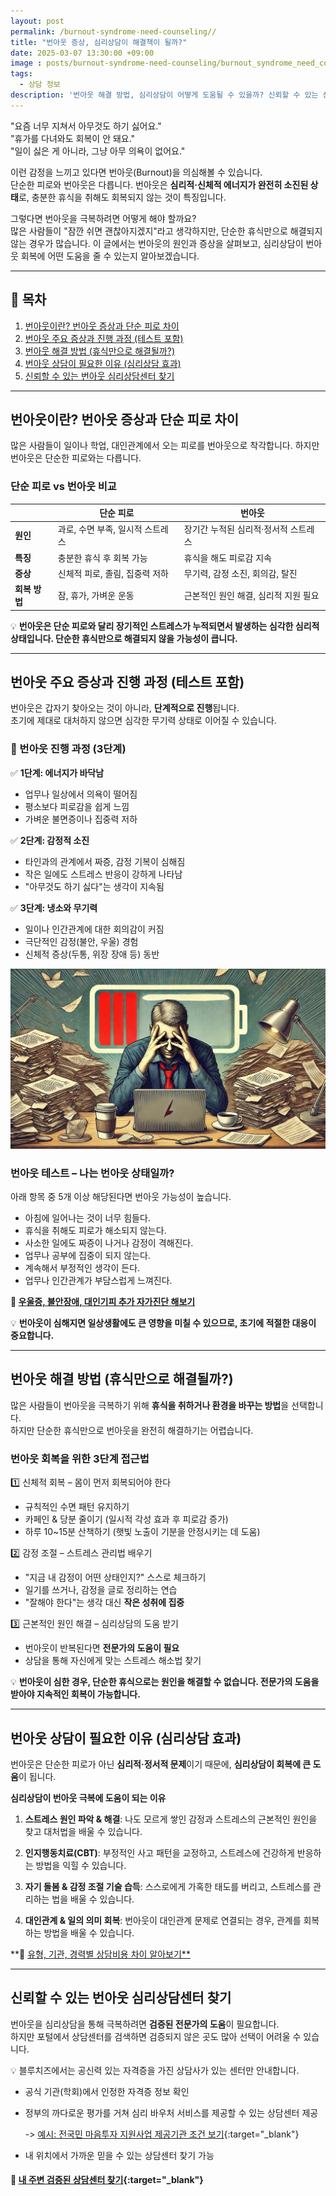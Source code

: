 ```yaml
---
layout: post
permalink: /burnout-syndrome-need-counseling//
title: "번아웃 증상, 심리상담이 해결책이 될까?"
date: 2025-03-07 13:30:00 +09:00
image : posts/burnout-syndrome-need-counseling/burnout_syndrome_need_counseling_thumb.png
tags:
  - 상담 정보
description: '번아웃 해결 방법, 심리상담이 어떻게 도움될 수 있을까? 신뢰할 수 있는 상담센터 찾는 법까지 안내합니다.'
---
```


"요즘 너무 지쳐서 아무것도 하기 싫어요."  
"휴가를 다녀와도 회복이 안 돼요."  
"일이 싫은 게 아니라, 그냥 아무 의욕이 없어요."

이런 감정을 느끼고 있다면 번아웃(Burnout)을 의심해볼 수 있습니다.  
단순한 피로와 번아웃은 다릅니다. 번아웃은 **심리적·신체적 에너지가 완전히 소진된 상태**로, 충분한 휴식을 취해도 회복되지 않는 것이 특징입니다.

그렇다면 번아웃을 극복하려면 어떻게 해야 할까요?  
많은 사람들이 "잠깐 쉬면 괜찮아지겠지"라고 생각하지만, 단순한 휴식만으로 해결되지 않는 경우가 많습니다. 이 글에서는 번아웃의 원인과 증상을 살펴보고, 심리상담이 번아웃 회복에 어떤 도움을 줄 수 있는지 알아보겠습니다.

---

## 📌 목차

1. [번아웃이란? 번아웃 증상과 단순 피로 차이](#%EB%B2%88%EC%95%84%EC%9B%83%EC%9D%B4%EB%9E%80-%EB%B2%88%EC%95%84%EC%9B%83-%EC%A6%9D%EC%83%81%EA%B3%BC-%EB%8B%A8%EC%88%9C-%ED%94%BC%EB%A1%9C-%EC%B0%A8%EC%9D%B4)
2. [번아웃 주요 증상과 진행 과정 (테스트 포함)](#%EB%B2%88%EC%95%84%EC%9B%83-%EC%A3%BC%EC%9A%94-%EC%A6%9D%EC%83%81%EA%B3%BC-%EC%A7%84%ED%96%89-%EA%B3%BC%EC%A0%95-%ED%85%8C%EC%8A%A4%ED%8A%B8-%ED%8F%AC%ED%95%A8)
3. [번아웃 해결 방법 (휴식만으로 해결될까?)](#%EB%B2%88%EC%95%84%EC%9B%83-%ED%95%B4%EA%B2%B0-%EB%B0%A9%EB%B2%95-%ED%9C%B4%EC%8B%9D%EB%A7%8C%EC%9C%BC%EB%A1%9C-%ED%95%B4%EA%B2%B0%EB%90%A0%EA%B9%8C)
4. [번아웃 상담이 필요한 이유 (심리상담 효과)](#%EB%B2%88%EC%95%84%EC%9B%83-%EC%83%81%EB%8B%B4%EC%9D%B4-%ED%95%84%EC%9A%94%ED%95%9C-%EC%9D%B4%EC%9C%A0-%EC%8B%AC%EB%A6%AC%EC%83%81%EB%8B%B4-%ED%9A%A8%EA%B3%BC)
5. [신뢰할 수 있는 번아웃 심리상담센터 찾기](#%EC%8B%A0%EB%A2%B0%ED%95%A0-%EC%88%98-%EC%9E%88%EB%8A%94-%EB%B2%88%EC%95%84%EC%9B%83-%EC%8B%AC%EB%A6%AC%EC%83%81%EB%8B%B4%EC%84%BC%ED%84%B0-%EC%B0%BE%EA%B8%B0)

---

## 번아웃이란? 번아웃 증상과 단순 피로 차이

많은 사람들이 일이나 학업, 대인관계에서 오는 피로를 번아웃으로 착각합니다. 하지만 번아웃은 단순한 피로와는 다릅니다.

### 단순 피로 vs 번아웃 비교

|           | **단순 피로**           | **번아웃**               |
| --------- | ------------------- | --------------------- |
| **원인**    | 과로, 수면 부족, 일시적 스트레스 | 장기간 누적된 심리적·정서적 스트레스  |
| **특징**    | 충분한 휴식 후 회복 가능      | 휴식을 해도 피로감 지속         |
| **증상**    | 신체적 피로, 졸림, 집중력 저하  | 무기력, 감정 소진, 회의감, 탈진   |
| **회복 방법** | 잠, 휴가, 가벼운 운동       | 근본적인 원인 해결, 심리적 지원 필요 |

💡 **번아웃은 단순 피로와 달리 장기적인 스트레스가 누적되면서 발생하는 심각한 심리적 상태입니다. 단순한 휴식만으로 해결되지 않을 가능성이 큽니다.**

---

## 번아웃 주요 증상과 진행 과정 (테스트 포함)

번아웃은 갑자기 찾아오는 것이 아니라, **단계적으로 진행**됩니다.  
초기에 제대로 대처하지 않으면 심각한 무기력 상태로 이어질 수 있습니다.

### 🚨 번아웃 진행 과정 (3단계)

✅ **1단계: 에너지가 바닥남**

- 업무나 일상에서 의욕이 떨어짐
- 평소보다 피로감을 쉽게 느낌
- 가벼운 불면증이나 집중력 저하

✅ **2단계: 감정적 소진**

- 타인과의 관계에서 짜증, 감정 기복이 심해짐
- 작은 일에도 스트레스 반응이 강하게 나타남
- "아무것도 하기 싫다"는 생각이 지속됨

✅ **3단계: 냉소와 무기력**

- 일이나 인간관계에 대한 회의감이 커짐
- 극단적인 감정(불안, 우울) 경험
- 신체적 증상(두통, 위장 장애 등) 동반

![나는 번아웃 상태일까?](/images/posts/burnout-syndrome-need-counseling/burnout_fatigue_work_stress.jpg)

### 번아웃 테스트 – 나는 번아웃 상태일까?

아래 항목 중 5개 이상 해당된다면 번아웃 가능성이 높습니다.

- 아침에 일어나는 것이 너무 힘들다.
- 휴식을 취해도 피로가 해소되지 않는다.
- 사소한 일에도 짜증이 나거나 감정이 격해진다.
- 업무나 공부에 집중이 되지 않는다.
- 계속해서 부정적인 생각이 든다.
- 업무나 인간관계가 부담스럽게 느껴진다.

**📌 [우울증, 불안장애, 대인기피 추가 자가진단 해보기](https://blog.bluecheese.kr/self-check-counseling-need/)**

💡 **번아웃이 심해지면 일상생활에도 큰 영향을 미칠 수 있으므로, 초기에 적절한 대응이 중요합니다.**

---

## 번아웃 해결 방법 (휴식만으로 해결될까?)

많은 사람들이 번아웃을 극복하기 위해 **휴식을 취하거나 환경을 바꾸는 방법**을 선택합니다.  
하지만 단순한 휴식만으로 번아웃을 완전히 해결하기는 어렵습니다.

### 번아웃 회복을 위한 3단계 접근법

1️⃣ 신체적 회복 – 몸이 먼저 회복되어야 한다

- 규칙적인 수면 패턴 유지하기
- 카페인 & 당분 줄이기 (일시적 각성 효과 후 피로감 증가)
- 하루 10~15분 산책하기 (햇빛 노출이 기분을 안정시키는 데 도움)

2️⃣ 감정 조절 – 스트레스 관리법 배우기

- "지금 내 감정이 어떤 상태인지?" 스스로 체크하기
- 일기를 쓰거나, 감정을 글로 정리하는 연습
- "잘해야 한다"는 생각 대신 **작은 성취에 집중**

3️⃣ 근본적인 원인 해결 – 심리상담의 도움 받기

- 번아웃이 반복된다면 **전문가의 도움이 필요**
- 상담을 통해 자신에게 맞는 스트레스 해소법 찾기

💡 **번아웃이 심한 경우, 단순한 휴식으로는 원인을 해결할 수 없습니다. 전문가의 도움을 받아야 지속적인 회복이 가능합니다.**

---

## 번아웃 상담이 필요한 이유 (심리상담 효과)

번아웃은 단순한 피로가 아닌 **심리적·정서적 문제**이기 때문에, **심리상담이 회복에 큰 도움**이 됩니다.

**심리상담이 번아웃 극복에 도움이 되는 이유**

1. **스트레스 원인 파악 & 해결**: 나도 모르게 쌓인 감정과 스트레스의 근본적인 원인을 찾고 대처법을 배울 수 있습니다.

2. **인지행동치료(CBT)**: 부정적인 사고 패턴을 교정하고, 스트레스에 건강하게 반응하는 방법을 익힐 수 있습니다.

3. **자기 돌봄 & 감정 조절 기술 습득**: 스스로에게 가혹한 태도를 버리고, 스트레스를 관리하는 법을 배울 수 있습니다.

4. **대인관계 & 일의 의미 회복**: 번아웃이 대인관계 문제로 연결되는 경우, 관계를 회복하는 방법을 배울 수 있습니다.

**📌 [유형, 기관, 경력별 상담비용 차이 알아보기**](https://blog.bluecheese.kr/counseling-cost-guide/)

---

## 신뢰할 수 있는 번아웃 심리상담센터 찾기

번아웃을 심리상담을 통해 극복하려면 **검증된 전문가의 도움**이 필요합니다.<br>
하지만 포털에서 상담센터를 검색하면 검증되지 않은 곳도 많아 선택이 어려울 수 있습니다.

💡 블루치즈에서는 공신력 있는 자격증을 가진 상담사가 있는 센터만 안내합니다.

- 공식 기관(학회)에서 인정한 자격증 정보 확인

- 정부의 까다로운 평가를 거쳐 심리 바우처 서비스를 제공할 수 있는 상담센터 제공
  
  -> [예시: 전국민 마음투자 지원사업 제공기관 조건 보기](https://www.mohw.go.kr/board.es?mid=a10503000000&bid=0027&list_no=1481781&act=view&#share){:target="_blank"}

- 내 위치에서 가까운 믿을 수 있는 상담센터 찾기 가능

#### 📌 [내 주변 검증된 상담센터 찾기](https://bluecheese.kr/?utm_source=blog&utm_medium=social&utm_campaign=bluecheese_blog&utm_content=burnout_syndrome_need_counseling){:target="_blank"}
